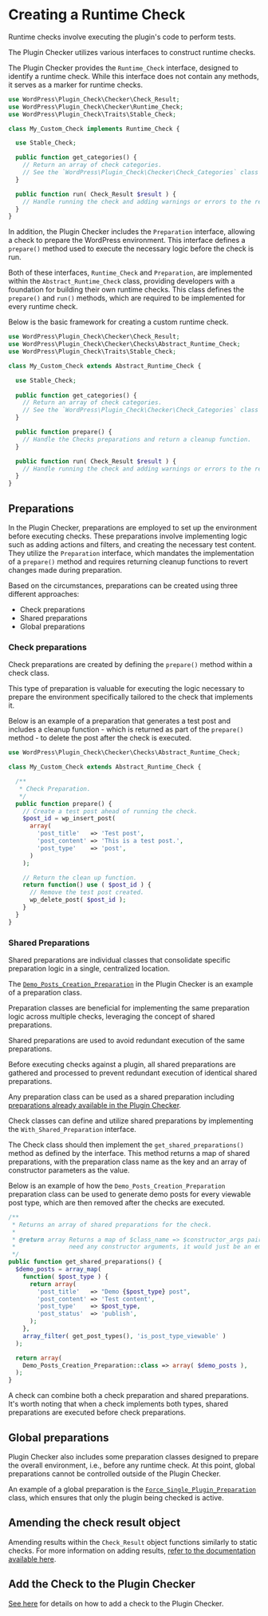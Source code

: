 # Creating a Runtime Check

Runtime checks involve executing the plugin's code to perform tests.

The Plugin Checker utilizes various interfaces to construct runtime checks.

The Plugin Checker provides the `Runtime_Check` interface, designed to identify a runtime check. While this interface does not contain any methods, it serves as a marker for runtime checks.

```php
use WordPress\Plugin_Check\Checker\Check_Result;
use WordPress\Plugin_Check\Checker\Runtime_Check;
use WordPress\Plugin_Check\Traits\Stable_Check;

class My_Custom_Check implements Runtime_Check {

  use Stable_Check;

  public function get_categories() {
    // Return an array of check categories.
    // See the `WordPress\Plugin_Check\Checker\Check_Categories` class for available categories.
  }

  public function run( Check_Result $result ) {
    // Handle running the check and adding warnings or errors to the result.
  }
}
```

In addition, the Plugin Checker includes the `Preparation` interface, allowing a check to prepare the WordPress environment. This interface defines a `prepare()` method used to execute the necessary logic before the check is run.

Both of these interfaces, `Runtime_Check` and `Preparation`, are implemented within the `Abstract_Runtime_Check` class, providing developers with a foundation for building their own runtime checks. This class defines the `prepare()` and `run()` methods, which are required to be implemented for every runtime check.

Below is the basic framework for creating a custom runtime check.

```php
use WordPress\Plugin_Check\Checker\Check_Result;
use WordPress\Plugin_Check\Checker\Checks\Abstract_Runtime_Check;
use WordPress\Plugin_Check\Traits\Stable_Check;

class My_Custom_Check extends Abstract_Runtime_Check {

  use Stable_Check;
  
  public function get_categories() {
    // Return an array of check categories.
    // See the `WordPress\Plugin_Check\Checker\Check_Categories` class for available categories.
  }

  public function prepare() {
    // Handle the Checks preparations and return a cleanup function.
  }

  public function run( Check_Result $result ) {
    // Handle running the check and adding warnings or errors to the result.
  }
}
```

## Preparations

In the Plugin Checker, preparations are employed to set up the environment before executing checks. These preparations involve implementing logic such as adding actions and filters, and creating the necessary test content. They utilize the `Preparation` interface, which mandates the implementation of a `prepare()` method and requires returning cleanup functions to revert changes made during preparation.

Based on the circumstances, preparations can be created using three different approaches:

* Check preparations
* Shared preparations
* Global preparations

### Check preparations

Check preparations are created by defining the `prepare()` method within a check class.

This type of preparation is valuable for executing the logic necessary to prepare the environment specifically tailored to the check that implements it.

Below is an example of a preparation that generates a test post and includes a cleanup function - which is returned as part of the `prepare()` method - to delete the post after the check is executed.

```php
use WordPress\Plugin_Check\Checker\Checks\Abstract_Runtime_Check;

class My_Custom_Check extends Abstract_Runtime_Check {

  /**
   * Check Preparation.
   */
  public function prepare() {
    // Create a test post ahead of running the check.
    $post_id = wp_insert_post(
      array(
        'post_title'   => 'Test post',
        'post_content' => 'This is a test post.',
        'post_type'    => 'post',
      )
    );

    // Return the clean up function.
    return function() use ( $post_id ) {
      // Remove the test post created.
      wp_delete_post( $post_id );
    }
  }
}
```

### Shared Preparations

Shared preparations are individual classes that consolidate specific preparation logic in a single, centralized location.

The [`Demo_Posts_Creation_Preparation`](https://github.com/10up/plugin-check/blob/trunk/includes/Checker/Preparations/Demo_Posts_Creation_Preparation.php) in the Plugin Checker is an example of a preparation class.

Preparation classes are beneficial for implementing the same preparation logic across multiple checks, leveraging the concept of shared preparations.

Shared preparations are used to avoid redundant execution of the same preparations.

Before executing checks against a plugin, all shared preparations are gathered and processed to prevent redundant execution of identical shared preparations.

Any preparation class can be used as a shared preparation including [preparations already available in the Plugin Checker](https://github.com/10up/plugin-check/blob/trunk/includes/Checker/Preparations).

Check classes can define and utilize shared preparations by implementing the `With_Shared_Preparation` interface.

The Check class should then implement the `get_shared_preparations()` method as defined by the interface. This method returns a map of shared preparations, with the preparation class name as the key and an array of constructor parameters as the value.

Below is an example of how the `Demo_Posts_Creation_Preparation` preparation class can be used to generate demo posts for every viewable post type, which are then removed after the checks are executed.

```php
/**
 * Returns an array of shared preparations for the check.
 *
 * @return array Returns a map of $class_name => $constructor_args pairs. If the class does not
 *               need any constructor arguments, it would just be an empty array.
 */
public function get_shared_preparations() {
  $demo_posts = array_map(
    function( $post_type ) {
      return array(
        'post_title'   => "Demo {$post_type} post",
        'post_content' => 'Test content',
        'post_type'    => $post_type,
        'post_status'  => 'publish',
      );
    },
    array_filter( get_post_types(), 'is_post_type_viewable' )
  );

  return array(
    Demo_Posts_Creation_Preparation::class => array( $demo_posts ),
  );
}
```

A check can combine both a check preparation and shared preparations. It's worth noting that when a check implements both types, shared preparations are executed before check preparations.

## Global preparations

Plugin Checker also includes some preparation classes designed to prepare the overall environment, i.e., before any runtime check. At this point, global preparations cannot be controlled outside of the Plugin Checker.

An example of a global preparation is the [`Force_Single_Plugin_Preparation`](https://github.com/10up/plugin-check/blob/trunk/includes/Checker/Preparations/Force_Single_Plugin_Preparation.php) class, which ensures that only the plugin being checked is active.

## Amending the check result object

Amending results within the `Check_Result` object functions similarly to static checks. For more information on adding results, [refer to the documentation available here](./creating-a-static-check.md#amending-the-check-result-object).

## Add the Check to the Plugin Checker

[See here](./creating-a-static-check.md#add-the-check-to-the-plugin-checker) for details on how to add a check to the Plugin Checker.
